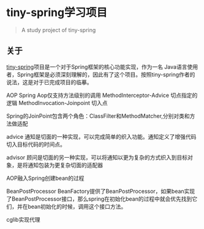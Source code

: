 tiny-spring学习项目
======


>A study project of tiny-spring

## 关于

[tiny-spring](https://github.com/code4craft/tiny-spring)项目是一个对于Spring框架的核心功能实现，作为一名
Java语言使用者，Spring框架是必须深刻理解的，因此有了这个项目。按照tiny-spring作者的说法，这是对于已完成项目的临摹。


AOP
Spring Aop仅支持方法级别的调用
MethodInterceptor-Advice 切点指定的逻辑
MethodInvocation-Joinpoint 切入点

Spring的JoinPoint包含两个角色：ClassFilter和MethodMatcher,分别对类和方法做适配

advice 通知是切面的一种实现，可以完成简单的织入功能。通知定义了增强代码切入目标代码的时间点。

advisor 顾问是切面的另一种实现，可以将通知以更为复杂的方式织入到目标对象，是将通知包装为更复杂切面的适配器


AOP融入Spring创建bean的过程

BeanPostProcessor BeanFactory提供了BeanPostProcessor，如果bean实现了BeanPostProcessor接口，那么spring在初始化bean的过程中就会优先找到它们，并在bean初始化的时候，调用这个接口方法。


cglib实现代理








